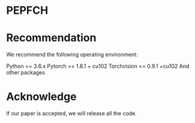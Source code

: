 # PEPFCH

# Recommendation

We recommend the following operating environment:

Python == 3.6.x
Pytorch == 1.8.1 + cu102
Torchvision == 0.9.1 +cu102
And other packages

# Acknowledge
If our paper is accepted, we will release all the code.
